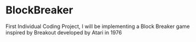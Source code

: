 # BlockBreaker
First Individual Coding Project, I will be implementing a Block Breaker game inspired by Breakout developed by Atari in 1976
